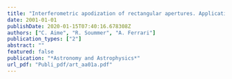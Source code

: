 ```yaml
---
title: "Interferometric apodization of rectangular apertures. Application to stellar coronography"
date: 2001-01-01
publishDate: 2020-01-15T07:40:16.678308Z
authors: ["C. Aime", "R. Soummer", "A. Ferrari"]
publication_types: ["2"]
abstract: ""
featured: false
publication: "*Astronomy and Astrophysics*"
url_pdf: "Publi_pdf/art_aa01a.pdf"
---
```


